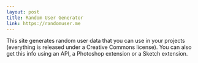 ```yaml
---
layout: post
title: Random User Generator
link: https://randomuser.me
---
```


This site generates random user data that you can use in your projects (everything is released under a Creative Commons license). You can also get this info using an API, a Photoshop extension or a Sketch extension.